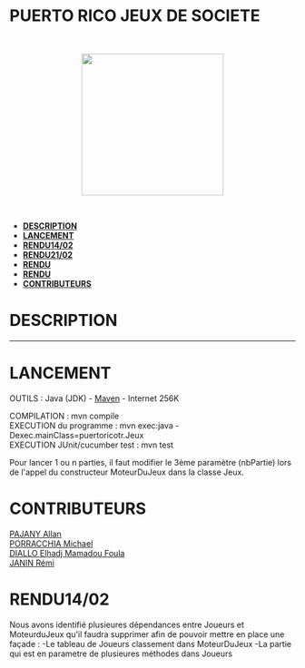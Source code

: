 # <H1>PUERTO RICO JEUX DE SOCIETE</H1>

<br/><p align="center"><img src="https://cf.geekdo-images.com/itemrep/img/ERdhn-fY5ScWqU1wdYDzEP9LzvM=/fit-in/246x300/pic158548.jpg" width="250" /></p><br/>

- **[DESCRIPTION](#description)**
- **[LANCEMENT](#lancement)**
- **[RENDU14/02](#rendu14/02)**
- **[RENDU21/02](#rendu21/02)**
- **[RENDU]()**
- **[RENDU]()**
- **[CONTRIBUTEURS](#contributeurs)**


# DESCRIPTION 

****


# LANCEMENT

OUTILS : Java (JDK) - [Maven](https://maven.apache.org/) - Internet 256K

COMPILATION                    : mvn compile<br/>
EXECUTION du programme         : mvn exec:java -Dexec.mainClass=puertoricotr.Jeux<br/>
EXECUTION JUnit/cucumber test  : mvn test

Pour lancer 1 ou n parties, il faut modifier le 3ème paramètre (nbPartie) lors de l'appel du constructeur MoteurDuJeux dans la classe Jeux.


# CONTRIBUTEURS 
[PAJANY Allan ](https://github.com/Allan06)<br/>
[PORRACCHIA Michael  ](https://github.com/)<br/>
[DIALLO Elhadj Mamadou Foula](https://github.com/Diallo-ucad)<br/>
[JANIN Rémi](https://github.com/Remi-janin)<br/>



# RENDU14/02

Nous avons identifié plusieures dépendances entre Joueurs et MoteurduJeux qu'il faudra supprimer afin de pouvoir mettre en place une façade :
 -Le tableau de Joueurs classement dans MoteurDuJeux
 -La partie qui est en parametre de plusieures méthodes dans Joueurs
